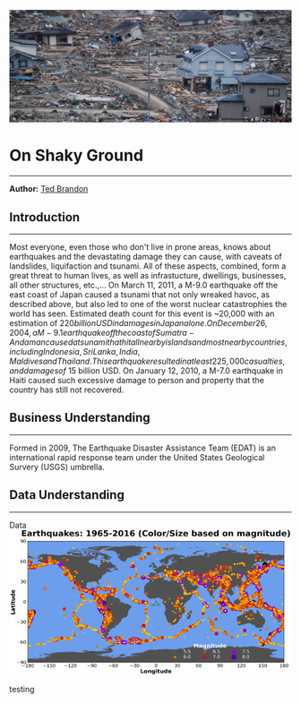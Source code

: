 ![](./images/JN_header.jpg)

# On Shaky Ground
---
**Author:** [Ted Brandon](https://github.com/theobigdog)

## Introduction
---
Most everyone, even those who don't live in prone areas, knows about earthquakes and the devastating damage they can cause, with caveats of landslides, liquifaction and tsunami. All of these aspects, combined, form a great threat to human lives, as well as infrastucture, dwellings, businesses, all other structures, etc.,... On March 11, 2011, a M-9.0 earthquake off the east coast of Japan caused a tsunami that not only wreaked havoc, as described above, but also led to one of the worst nuclear catastrophies the world has seen. Estimated death count for this event is ~20,000 with an estimation of $220 billion USD in damages in Japan alone. On December 26, 2004, a M-9.1 earthquake off the coast of Sumatra-Andaman caused a tsunami that hit all nearby islands and most nearby countries, including Indonesia, Sri Lanka, India, Maldives and Thailand. This earthquake resulted in  at least 225,000 casualties, and damages of ~$15 billion USD. On January 12, 2010, a M-7.0 earthquake in Haiti caused such excessive damage to person and property that the country has still not recovered.

## Business Understanding
---
Formed in 2009, The Earthquake Disaster Assistance Team (EDAT) is an international rapid response team under the United States Geological Survery (USGS) umbrella.


## Data Understanding
---
Data
![](./images/gradient_map_overlaid_white_legend.png)

testing
